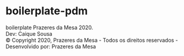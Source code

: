 # boilerplate-pdm
boilerplate Prazeres da Mesa 2020.<br>
Dev: Caique Sousa <br>
© Copyright 2020, Prazeres da Mesa - Todos os direitos reservados - Desenvolvido por: Prazeres da Mesa

